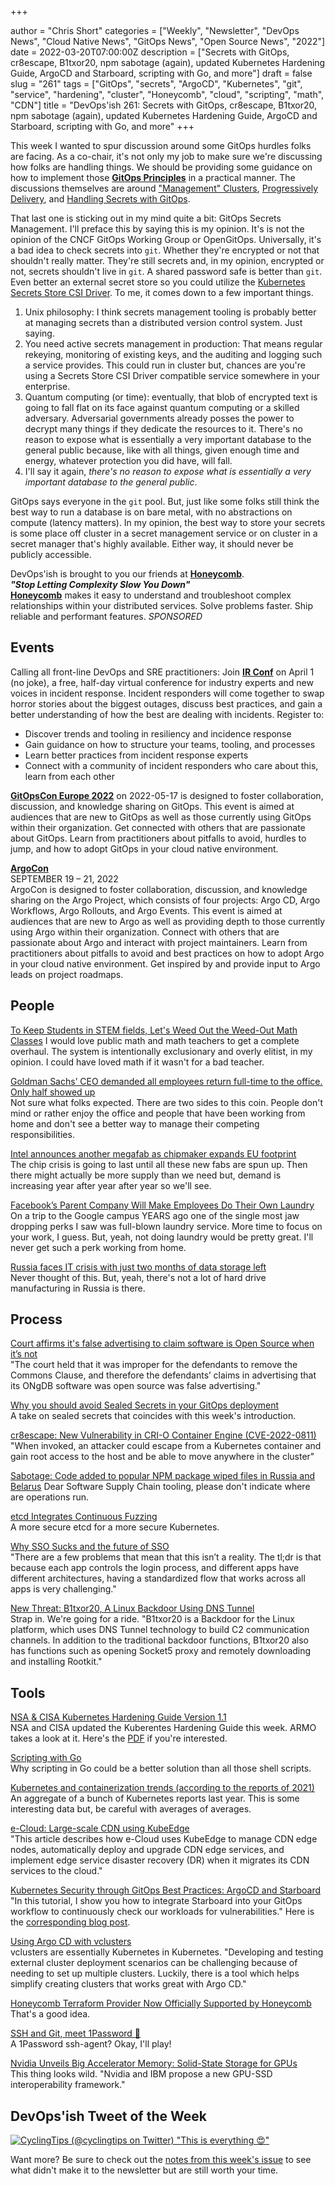 +++

author = "Chris Short"
categories = ["Weekly", "Newsletter", "DevOps News", "Cloud Native News", "GitOps News", "Open Source News", "2022"]
date = 2022-03-20T07:00:00Z
description = ["Secrets with GitOps, cr8escape, B1txor20, npm sabotage (again), updated Kubernetes Hardening Guide, ArgoCD and Starboard, scripting with Go, and more"]
draft = false
slug = "261"
tags = ["GitOps", "secrets", "ArgoCD", "Kubernetes", "git", "service", "hardening", "cluster", "Honeycomb", "cloud", "scripting", "math", "CDN"]
title = "DevOps'ish 261: Secrets with GitOps, cr8escape, B1txor20, npm sabotage (again), updated Kubernetes Hardening Guide, ArgoCD and Starboard, scripting with Go, and more"
+++

This week I wanted to spur discussion around some GitOps hurdles folks are facing. As a co-chair, it's not only my job to make sure we're discussing how folks are handling things. We should be providing some guidance on how to implement those [**GitOps Principles**](https://opengitops.dev/#principles) in a practical manner. The discussions themselves are around ["Management" Clusters](https://github.com/open-gitops/project/discussions/95), [Progressively Delivery](https://github.com/open-gitops/project/discussions/93), and [Handling Secrets with GitOps](https://github.com/open-gitops/project/discussions/96).

That last one is sticking out in my mind quite a bit: GitOps Secrets Management. I'll preface this by saying this is my opinion. It's is not the opinion of the CNCF GitOps Working Group or OpenGitOps. Universally, it's a bad idea to check secrets into `git`. Whether they're encrypted or not that shouldn't really matter. They're still secrets and, in my opinion, encrypted or not, secrets shouldn't live in `git`. A shared password safe is better than `git`. Even better an external secret store so you could utilize the [Kubernetes Secrets Store CSI Driver](https://secrets-store-csi-driver.sigs.k8s.io/). To me, it comes down to a few important things.

1. Unix philosophy: I think secrets management tooling is probably better at managing secrets than a distributed version control system. Just saying.
1. You need active secrets management in production: That means regular rekeying, monitoring of existing keys, and the auditing and logging such a service provides. This could run in cluster but, chances are you're using a Secrets Store CSI Driver compatible service somewhere in your enterprise.
1. Quantum computing (or time): eventually, that blob of encrypted text is going to fall flat on its face against quantum computing or a skilled adversary. Adversarial governments already posses the power to decrypt many things if they dedicate the resources to it. There's no reason to expose what is essentially a very important database to the general public because, like with all things, given enough time and energy, whatever protection you did have, will fall.
1. I'll say it again, *there's no reason to expose what is essentially a very important database to the general public*.

GitOps says everyone in the `git` pool. But, just like some folks still think the best way to run a database is on bare metal, with no abstractions on compute (latency matters). In my opinion, the best way to store your secrets is some place off cluster in a secret management service or on cluster in a secret manager that's highly available. Either way, it should never be publicly accessible.

DevOps'ish is brought to you our friends at [**Honeycomb**](https://ui.honeycomb.io/signup?&utm_source=devopsish&utm_medium=newsletter&utm_campaign=ad&utm_content=product-signup).  
***"Stop Letting Complexity Slow You Down"***  
[**Honeycomb**](https://ui.honeycomb.io/signup?&utm_source=devopsish&utm_medium=newsletter&utm_campaign=ad&utm_content=product-signup) makes it easy to understand and troubleshoot complex relationships within your distributed services. Solve problems faster. Ship reliable and performant features. *SPONSORED*

## Events

Calling all front-line DevOps and SRE practitioners: Join [**IR Conf**](https://www.irconf.io/?utm_source=newsletter&utm_medium=258&utm_campaign=devopsish) on April 1 (no joke), a free, half-day virtual conference for industry experts and new voices in incident response. Incident responders will come together to swap horror stories about the biggest outages, discuss best practices, and gain a better understanding of how the best are dealing with incidents. Register to:

* Discover trends and tooling in resiliency and incidence response
* Gain guidance on how to structure your teams, tooling, and processes
* Learn better practices from incident response experts
* Connect with a community of incident responders who care about this, learn from each other

[**GitOpsCon Europe 2022**](https://events.linuxfoundation.org/gitopscon-europe/?utm_source=newsletter&utm_medium=258&utm_campaign=devopsish) on 2022-05-17 is designed to foster collaboration, discussion, and knowledge sharing on GitOps. This event is aimed at audiences that are new to GitOps as well as those currently using GitOps within their organization. Get connected with others that are passionate about GitOps. Learn from practitioners about pitfalls to avoid, hurdles to jump, and how to adopt GitOps in your cloud native environment.

[**ArgoCon**](https://events.linuxfoundation.org/argocon/)  
SEPTEMBER 19 – 21, 2022  
ArgoCon is designed to foster collaboration, discussion, and knowledge sharing on the Argo Project, which consists of four projects: Argo CD, Argo Workflows, Argo Rollouts, and Argo Events. This event is aimed at audiences that are new to Argo as well as providing depth to those currently using Argo within their organization. Connect with others that are passionate about Argo and interact with project maintainers. Learn from practitioners about pitfalls to avoid and best practices on how to adopt Argo in your cloud native environment. Get inspired by and provide input to Argo leads on project roadmaps.

## People

[To Keep Students in STEM fields, Let's Weed Out the Weed-Out Math Classes](https://www.scientificamerican.com/article/to-keep-students-in-stem-fields-lets-weed-out-the-weed-out-math-classes/)
I would love public math and math teachers to get a complete overhaul. The system is intentionally exclusionary and overly elitist, in my opinion. I could have loved math if it wasn't for a bad teacher.

[Goldman Sachs’ CEO demanded all employees return full-time to the office. Only half showed up](https://finance.yahoo.com/news/goldman-sachs-ceo-demanded-employees-210608499.html)  
Not sure what folks expected. There are two sides to this coin. People don't mind or rather enjoy the office and people that have been working from home and don't see a better way to manage their competing responsibilities.

[Intel announces another megafab as chipmaker expands EU footprint](https://arstechnica.com/tech-policy/2022/03/intel-announces-another-megafab-as-chipmaker-expands-eu-footprint/)  
The chip crisis is going to last until all these new fabs are spun up. Then there might actually be more supply than we need but, demand is increasing year after year after year so we'll see.

[Facebook’s Parent Company Will Make Employees Do Their Own Laundry](https://www.nytimes.com/2022/03/11/technology/facebook-meta-perks.html)  
On a trip to the Google campus YEARS ago one of the single most jaw dropping perks I saw was full-blown laundry service. More time to focus on your work, I guess. But, yeah, not doing laundry would be pretty great. I'll never get such a perk working from home.

[Russia faces IT crisis with just two months of data storage left](https://www.bleepingcomputer.com/news/technology/russia-faces-it-crisis-with-just-two-months-of-data-storage-left/amp/)  
Never thought of this. But, yeah, there's not a lot of hard drive manufacturing in Russia is there.

## Process

[Court affirms it's false advertising to claim software is Open Source when it’s not](https://opensource.org/blog/court-affirms-its-false-advertising-to-claim-software-is-open-source-when-its-not)  
"The court held that it was improper for the defendants to remove the Commons Clause, and therefore the defendants’ claims in advertising that its ONgDB software was open source was false advertising."

[Why you should avoid Sealed Secrets in your GitOps deployment](https://dnastacio.medium.com/why-you-should-avoid-sealed-secrets-in-your-gitops-deployment-e50131d360dd)  
A take on sealed secrets that coincides with this week's introduction.

[cr8escape: New Vulnerability in CRI-O Container Engine (CVE-2022-0811)](https://www.crowdstrike.com/blog/cr8escape-new-vulnerability-discovered-in-cri-o-container-engine-cve-2022-0811/)  
"When invoked, an attacker could escape from a Kubernetes container and gain root access to the host and be able to move anywhere in the cluster"

[Sabotage: Code added to popular NPM package wiped files in Russia and Belarus](https://arstechnica.com/information-technology/2022/03/sabotage-code-added-to-popular-npm-package-wiped-files-in-russia-and-belarus/)
Dear Software Supply Chain tooling, please don't indicate where are operations run.

[etcd Integrates Continuous Fuzzing](https://etcd.io/blog/2022/etcd-integrates-continuous-fuzzing/)  
A more secure etcd for a more secure Kubernetes.

[Why SSO Sucks and the future of SSO](https://goteleport.com/blog/why-sso-sucks/)  
"There are a few problems that mean that this isn’t a reality. The tl;dr is that because each app controls the login process, and different apps have different architectures, having a standardized flow that works across all apps is very challenging."

[New Threat: B1txor20, A Linux Backdoor Using DNS Tunnel](https://blog.netlab.360.com/b1txor20-use-of-dns-tunneling_en/)  
Strap in. We're going for a ride. "B1txor20 is a Backdoor for the Linux platform, which uses DNS Tunnel technology to build C2 communication channels. In addition to the traditional backdoor functions, B1txor20 also has functions such as opening Socket5 proxy and remotely downloading and installing Rootkit."

## Tools

[NSA & CISA Kubernetes Hardening Guide Version 1.1](https://www.armosec.io/blog/nsa-cisa-kubernetes-hardening-guide/)  
NSA and CISA updated the Kuberentes Hardening Guide this week. ARMO takes a look at it. Here's the [PDF](https://media.defense.gov/2021/Aug/03/2002820425/-1/-1/0/CTR_Kubernetes_Hardening_Guidance_1.1_20220315.PDF) if you're interested.

[Scripting with Go](https://bitfieldconsulting.com/golang/scripting)  
Why scripting in Go could be a better solution than all those shell scripts.

[Kubernetes and containerization trends (according to the reports of 2021)](https://blog.flant.com/kubernetes-and-containers-market-trends-2021/)  
An aggregate of a bunch of Kubernetes reports last year. This is some interesting data but, be careful with averages of averages.

[e-Cloud: Large-scale CDN using KubeEdge](https://www.cncf.io/blog/2022/03/18/e-cloud-large-scale-cdn-using-kubeedge/)  
"This article describes how e-Cloud uses KubeEdge to manage CDN edge nodes, automatically deploy and upgrade CDN edge services, and implement edge service disaster recovery (DR) when it migrates its CDN services to the cloud."

[Kubernetes Security through GitOps Best Practices: ArgoCD and Starboard](https://www.youtube.com/watch?v=YvMY8to9aHI)  
"In this tutorial, I show you how to integrate Starboard into your GitOps workflow to continuously check our workloads for vulnerabilities." Here is the [corresponding blog post](https://anaisurl.com/gitops-argocd-starboard/).

[Using Argo CD with vclusters](https://blog.argoproj.io/using-argo-cd-with-vclusters-5df53d1c51ce)  
vclusters are essentially Kubernetes in Kubernetes. "Developing and testing external cluster deployment scenarios can be challenging because of needing to set up multiple clusters. Luckily, there is a tool which helps simplify creating clusters that works great with Argo CD."

[Honeycomb Terraform Provider Now Officially Supported by Honeycomb](https://www.honeycomb.io/blog/hny-terraform-provider-now-officially-supported/)  
That's a good idea.

[SSH and Git, meet 1Password 🥰](https://blog.1password.com/1password-ssh-agent/)  
A 1Password ssh-agent? Okay, I'll play!

[Nvidia Unveils Big Accelerator Memory: Solid-State Storage for GPUs](https://www.tomshardware.com/news/nvidia-unveils-big-accelerator-memory-solid-state-storage-for-gpus)  
This thing looks wild. "Nvidia and IBM propose a new GPU-SSD interoperability framework."

## DevOps'ish Tweet of the Week

[![CyclingTips (@cyclingtips on Twitter) "This is everything 😍"](https://shortcdn.com/devopsish/261-devopsish-tweet-of-the-week.webp)](https://twitter.com/cyclingtips/status/1503446251148230656)

Want more? Be sure to check out the [notes from this week's issue](https://devopsish.com/261/notes/) to see what didn't make it to the newsletter but are still worth your time.
